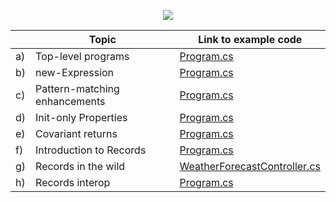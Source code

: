 <p align="center">
  <img src="https://orly-appstore.herokuapp.com/generate?title=.NET%205%20%26%20C%23%209&top_text=Just%20the%20latest%20and%20greatest&author=Thomas%20Br%C3%BCggemann&image_code=6&theme=7&guide_text=A%20Hands-on%20Overview&guide_text_placement=bottom_right" />

|    | Topic                         | Link to example code           |
|----|-------------------------------|--------------------------------|
| a) | Top-level programs            | [Program.cs](https://github.com/thomasbrueggemann/dotnet5-csharp9-overview/blob/main/examples/a-TopLevelPrograms/Program.cs) |
| b) | new-Expression                | [Program.cs](https://github.com/thomasbrueggemann/dotnet5-csharp9-overview/blob/main/examples/b-NewExpression/Program.cs) |
| c) | Pattern-matching enhancements | [Program.cs](https://github.com/thomasbrueggemann/dotnet5-csharp9-overview/blob/main/examples/c-PatternMatching/Program.cs) |
| d) | Init-only Properties          | [Program.cs](https://github.com/thomasbrueggemann/dotnet5-csharp9-overview/blob/main/examples/d-InitOnlyProperties/Program.cs) |
| e) | Covariant returns             | [Program.cs](https://github.com/thomasbrueggemann/dotnet5-csharp9-overview/blob/main/examples/e-CovariantReturns/Program.cs) |
| f) | Introduction to Records       | [Program.cs](http://google.de) |
| g) | Records in the wild           | [WeatherForecastController.cs](https://github.com/thomasbrueggemann/dotnet5-csharp9-overview/blob/main/examples/g-RecordsInTheWild/Controllers/WeatherForecastController.cs) |
| h) | Records interop               | [Program.cs](https://github.com/thomasbrueggemann/dotnet5-csharp9-overview/blob/main/examples/h-RecordsInterop/Program.cs) |

</p>